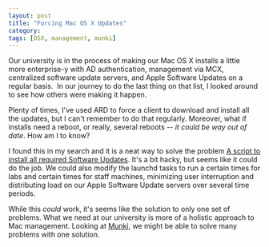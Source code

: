 ```yaml
---
layout: post
title: "Forcing Mac OS X Updates"
category: 
tags: [OSX, management, munki]
---
```


Our university is in the process of making our Mac OS X installs a little more enterprise-y with AD authentication, management via MCX, centralized software update servers, and Apple Software Updates on a regular basis.  In our journey to do the last thing on that list, I looked around to see how others were making it happen.

Plenty of times, I've used ARD to force a client to download and install all the updates, but I can't remember to do that regularly.  Moreover, what if installs need a reboot, or really, several reboots -- _it could be way out of date_.  How am I to know?

I found this in my search and it is a neat way to solve the problem [A script to install all required Software Updates](http://hints.macworld.com/comment.php?mode=view&cid=119150).  It's a bit hacky, but seems like it could do the job.  We could also modify the launchd tasks to run a certain times for labs and certain times for staff machines, minimizing user interruption and distributing load on our Apple Software Update servers over several time periods.

While this _could_ work, it's seems like the solution to only one set of problems.  What we need at our university is more of a holistic approach to Mac management.  Looking at [Munki](http://code.google.com/p/munki/), we might be able to solve many problems with one solution.